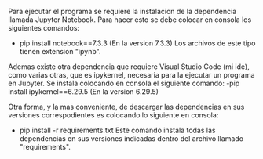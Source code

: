 Para ejecutar el programa se requiere la instalacion de la dependencia llamada 
Jupyter Notebook. Para hacer esto se debe colocar en consola los siguientes
comandos: 
- pip install notebook==7.3.3
(En la version 7.3.3)
Los archivos de este tipo tienen extension "ipynb".

Ademas existe otra dependencia que requiere Visual Studio Code (mi ide),
como varias otras, que es ipykernel, necesaria para la ejecutar un programa en 
Jupyter.
Se instala colocando en consola el siguiente comando:
-pip install ipykernel==6.29.5
(En la version 6.29.5)

Otra forma, y la mas conveniente, de descargar las dependencias en sus versiones
correspodientes es colocando lo siguiente en consola:
- pip install -r requirements.txt 
Este comando instala todas las dependencias en sus versiones indicadas dentro 
del archivo llamado "requirements". 

